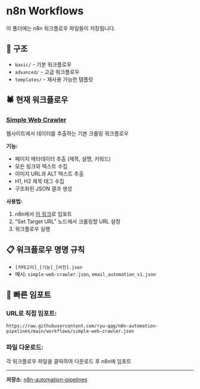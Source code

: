 # n8n Workflows

이 폴더에는 n8n 워크플로우 파일들이 저장됩니다.

## 📁 구조

- `basic/` - 기본 워크플로우
- `advanced/` - 고급 워크플로우  
- `templates/` - 재사용 가능한 템플릿

## 🕷️ 현재 워크플로우

### [Simple Web Crawler](./simple-web-crawler.json)
웹사이트에서 데이터를 추출하는 기본 크롤링 워크플로우

**기능:**
- 페이지 메타데이터 추출 (제목, 설명, 키워드)
- 모든 링크와 텍스트 수집
- 이미지 URL과 ALT 텍스트 추출
- H1, H2 제목 태그 수집
- 구조화된 JSON 결과 생성

**사용법:**
1. n8n에서 [이 링크](https://raw.githubusercontent.com/ryu-qqq/n8n-automation-pipelines/main/workflows/simple-web-crawler.json)로 임포트
2. "Set Target URL" 노드에서 크롤링할 URL 설정
3. 워크플로우 실행

## 📋 워크플로우 명명 규칙

- `[카테고리]_[기능]_[버전].json`
- 예시: `simple-web-crawler.json`, `email_automation_v1.json`

## 🚀 빠른 임포트

### URL로 직접 임포트:
```
https://raw.githubusercontent.com/ryu-qqq/n8n-automation-pipelines/main/workflows/simple-web-crawler.json
```

### 파일 다운로드:
각 워크플로우 파일을 클릭하여 다운로드 후 n8n에 임포트

---

**저장소**: [n8n-automation-pipelines](https://github.com/ryu-qqq/n8n-automation-pipelines)
